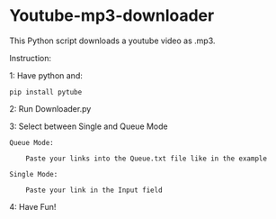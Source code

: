 # Youtube-mp3-downloader
This Python script downloads a youtube video as .mp3.

Instruction:

1:  Have python and:
    
    pip install pytube

2:  Run Downloader.py
    
3:  Select between Single and Queue Mode

    Queue Mode:

        Paste your links into the Queue.txt file like in the example

    Single Mode:

        Paste your link in the Input field
    
4:  Have Fun!

